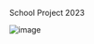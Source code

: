 School Project 2023

![image](https://user-images.githubusercontent.com/92088275/220662672-57abeded-4ad1-459a-a8e7-0ce9e17d9c58.png)
